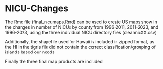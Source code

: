 # NICU-Changes

The Rmd file (final_nicumaps.Rmd) can be used to create US maps show in the changes in number of NICUs by county from 1996-2011, 2011-2023, and 1996-2023, using the three individual NICU directory files (cleannicXX.csv)

Additionally, the shapefile used for Hawaii is included in zipped format, as the HI in the tigris file did not contain the correct classification/grouping of islands based our needs

Finally the three final map products are included
